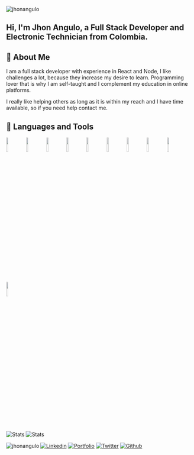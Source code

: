 <p align="left"> <img src="https://komarev.com/ghpvc/?username=jhonangulo" alt="jhonangulo" /> </p>

## Hi, I'm Jhon Angulo, a Full Stack Developer and Electronic Technician from Colombia.

## 🧐 About Me

I am a full stack developer with experience in React and Node, I like challenges a lot, because they increase my desire to learn. Programming lover that is why I am self-taught and I complement my education in online platforms.

I really like helping others as long as it is within my reach and I have time available, so if you need help contact me.

## 📌 Languages and Tools


<code><img width="10%" src="https://www.vectorlogo.zone/logos/w3_html5/w3_html5-ar21.svg"></code> <code><img width="10%" src="https://www.vectorlogo.zone/logos/sass-lang/sass-lang-ar21.svg"></code> <code><img width="10%" src="https://www.vectorlogo.zone/logos/tailwindcss/tailwindcss-ar21.svg"></code> 
<code><img width="10%" src="https://www.vectorlogo.zone/logos/javascript/javascript-ar21.svg"></code> <code><img width="10%" src="https://www.vectorlogo.zone/logos/reactjs/reactjs-ar21.svg"></code> <code><img width="10%" src="https://www.vectorlogo.zone/logos/angular/angular-ar21.svg"></code>
<code><img width="10%" src="https://www.vectorlogo.zone/logos/nodejs/nodejs-ar21.svg"></code> <code><img width="10%" src="https://www.vectorlogo.zone/logos/mongodb/mongodb-ar21.svg"></code> <code><img width="10%" src="https://www.vectorlogo.zone/logos/graphql/graphql-ar21.svg"></code> <code><img width="10%" src="https://www.vectorlogo.zone/logos/apollographql/apollographql-ar21.svg"></code>


![Stats](https://github-readme-stats.vercel.app/api?username=jhonangulo&show_icons=true)
![Stats](https://github-readme-stats.vercel.app/api/top-langs/?username=jhonangulo&layout=compact&hide=html)

<img align="left" src="https://github-readme-stats.vercel.app/api/top-langs/?username=jhonangulo&layout=compact&hide=html" alt="jhonangulo" />

[![Linkedin](https://img.shields.io/badge/-LinkedIn-blue?style=flat&logo=Linkedin&logoColor=white)](https://www.linkedin.com/in/jhon-manuel-angulo-moncada-b0877a1b5/)
[![Portfolio](https://img.shields.io/badge/-Portfolio-black?style=flat&logo=react&logoColor=white)](https://jhon-angulo.vercel.app//)
[![Twitter](https://img.shields.io/badge/-Twitter-00acee?style=flat&logo=Twitter&logoColor=white)](https://twitter.com/JhonAngulo_Col) 
[![Github](https://img.shields.io/badge/-Github-000?style=flat&logo=Github&logoColor=white)](https://github.com/JhonAngulo) 
